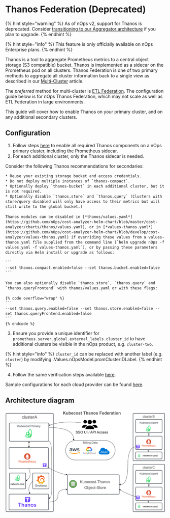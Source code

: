 # Thanos Federation (Deprecated)

{% hint style="warning" %}
As of nOps v2, support for Thanos is deprecated. Consider [transitioning to our Aggregator architecture](/install-and-configure/install/multi-cluster/federated-etl/thanos-migration-guide.md) if you plan to upgrade.
{% endhint %}

{% hint style="info" %}
This feature is only officially available on nOps Enterprise plans.
{% endhint %}

Thanos is a tool to aggregate Prometheus metrics to a central object storage (S3 compatible) bucket. Thanos is implemented as a sidecar on the Prometheus pod on all clusters. Thanos Federation is one of two primary methods to aggregate all cluster information back to a single view as described in our [Multi-Cluster](/install-and-configure/install/multi-cluster/multi-cluster.md#enterprise-federation) article.

The *preferred* method for multi-cluster is [ETL Federation](/install-and-configure/install/multi-cluster/federated-etl/federated-etl.md). The configuration guide below is for nOps Thanos Federation, which may not scale as well as ETL Federation in large environments.

This guide will cover how to enable Thanos on your primary cluster, and on any additional secondary clusters.

## Configuration

1. Follow steps [here](configuring-thanos.md) to enable all required Thanos components on a nOps primary cluster, including the Prometheus sidecar.
2. For each additional cluster, only the Thanos sidecar is needed.

Consider the following Thanos recommendations for secondaries:

    * Reuse your existing storage bucket and access credentials.
    * Do not deploy multiple instances of `thanos-compact`.
    * Optionally deploy `thanos-bucket` in each additional cluster, but it is not required.
    * Optionally disable `thanos.store` and `thanos.query` (Clusters with store/query disabled will only have access to their metrics but will still write to the global bucket.)

    Thanos modules can be disabled in [*thanos/values.yaml*](https://github.com/nOps/cost-analyzer-helm-chart/blob/master/cost-analyzer/charts/thanos/values.yaml), or in [*values-thanos.yaml*](https://github.com/nOps/cost-analyzer-helm-chart/blob/develop/cost-analyzer/values-thanos.yaml) if overriding these values from a values-thanos.yaml file supplied from the command line (`helm upgrade nOps -f values.yaml -f values-thanos.yaml`), or by passing these parameters directly via Helm install or upgrade as follows:

    ```
    --set thanos.compact.enabled=false --set thanos.bucket.enabled=false
    ```

    You can also optionally disable `thanos.store`, `thanos.query` and `thanos.queryFrontend` with thanos/values.yaml or with these flags:

    {% code overflow="wrap" %}
    ```
    --set thanos.query.enabled=false --set thanos.store.enabled=false --set thanos.queryFrontend.enabled=false
    ```
    {% endcode %}
3. Ensure you provide a unique identifier for `prometheus.server.global.external_labels.cluster_id` to have additional clusters be visible in the nOps product, e.g. `cluster-two`.

{% hint style="info" %}
`cluster_id` can be replaced with another label (e.g. `cluster`) by modifying .Values.nOpsModel.promClusterIDLabel.
{% endhint %}

4. Follow the same verification steps available [here](/install-and-configure/install/multi-cluster/thanos-setup/configuring-thanos.md).

Sample configurations for each cloud provider can be found [here](https://github.com/nOps/poc-common-configurations/).

## Architecture diagram

![Thanos Overview](/images/thanos-architecture.png)
